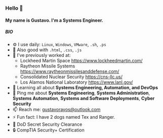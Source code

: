 ### Hello 👋

#### My name is Gustavo. I'm a Systems Engineer.

##### BIO

- ⚙️ I use daily: `Linux`, `Windows`, `VMware`, `.sh`, `.ps`
- 🔗 Also good with `.html`, `.css`, `.js`
- 👾 I've previously worked at: 
  - Lockheed Martin Space https://www.lockheedmartin.com/
  - Raytheon Missile Systems https://www.raytheonmissilesanddefense.com/
  - Consolidated Nuclear Security https://cns-llc.us/
  - Los Alamos National Laboratory https://www.lanl.gov/
- 🌱 Learning all about **Systems Engineering, Automation, and DevOps**
- 💬 Ping me about **Systems Engineering**, **Systems Administration**, **Systems Automation**, **Systems and Software Deployments**, **Cyber Security**
- 📫 Reach me: gustavorayos@outlook.com
- ⚡️ Fun fact: I have 2 dogs named Tex and Ranger.
- 🔑 DoD Secret Security Clearance
- 🔒 CompTIA Security+ Certification
